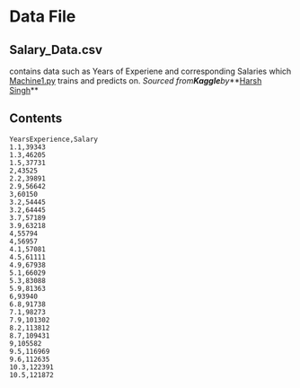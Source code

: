 # Data File
## Salary_Data.csv
contains data such as Years of Experiene and corresponding Salaries which [Machine1.py](https://github.com/Chracker24/Machine-Learning/blob/main/Salary_Prediction/src/Machine1.py) trains and predicts on. 
*Sourced from****Kaggle****by***[Harsh Singh](https://www.kaggle.com/datasets/harsh45/random-salary-data-of-employes-age-wise)**

## Contents
```
YearsExperience,Salary
1.1,39343
1.3,46205
1.5,37731
2,43525
2.2,39891
2.9,56642
3,60150
3.2,54445
3.2,64445
3.7,57189
3.9,63218
4,55794
4,56957
4.1,57081
4.5,61111
4.9,67938
5.1,66029
5.3,83088
5.9,81363
6,93940
6.8,91738
7.1,98273
7.9,101302
8.2,113812
8.7,109431
9,105582
9.5,116969
9.6,112635
10.3,122391
10.5,121872
```